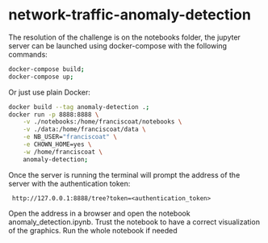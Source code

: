 # network-traffic-anomaly-detection

The resolution of the challenge is on the notebooks folder, the jupyter server can be launched using docker-compose with the following commands: 

```bash
docker-compose build; 
docker-compose up;
```

Or just use plain Docker:

```bash
docker build --tag anomaly-detection .;
docker run -p 8888:8888 \
    -v ./notebooks:/home/franciscoat/notebooks \
    -v ./data:/home/franciscoat/data \
    -e NB_USER="franciscoat" \
    -e CHOWN_HOME=yes \
    -w /home/franciscoat \
    anomaly-detection;
```

Once the server is running the terminal will prompt the address of the server with the authentication token:

```
 http://127.0.0.1:8888/tree?token=<authentication_token>
```

Open the address in a browser and open the notebook anomaly_detection.ipynb. Trust the notebook to have a correct visualization of the graphics. Run the whole notebook if needed